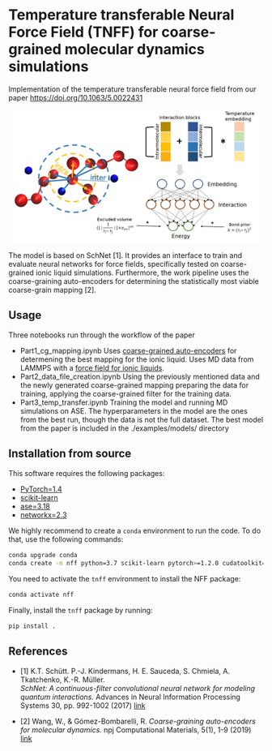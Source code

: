 # Temperature transferable Neural Force Field (TNFF) for coarse-grained molecular dynamics simulations

Implementation of the temperature transferable neural force field from our paper https://doi.org/10.1063/5.0022431

<p align="center">
  <img src="images/tnff.jpg" width="500">
</p>

The model is based on SchNet [1]. It provides an interface to train and evaluate neural networks for force fields, specifically tested on coarse-grained ionic liquid simulations. Furthermore, the work pipeline uses the coarse-graining auto-encoders for determining the statistically most viable coarse-grain mapping [2].

## Usage

Three notebooks run through the workflow of the paper

 - Part1_cg_mapping.ipynb
  Uses [coarse-grained auto-encoders](https://github.com/learningmatter-mit/Coarse-Graining-Auto-encoders) for determening the best mapping for the ionic liquid. Uses MD data from LAMMPS with a [force field for ionic liquids](https://github.com/agiliopadua/ilff).
 - Part2_data_file_creation.ipynb
  Using the previously mentioned data and the newly generated coarse-grained mapping preparing the data for training, applying the coarse-grained filter for the training data.
 - Part3_temp_transfer.ipynb
  Training the model and running MD simulations on ASE. The hyperparameters in the model are the ones from the best run, though the data is not the full dataset. The best model from the paper is included in the ./examples/models/ directory

## Installation from source

This software requires the following packages:

- [PyTorch=1.4](http://pytorch.org)
- [scikit-learn](http://scikit-learn.org/stable/)
- [ase=3.18](https://wiki.fysik.dtu.dk/ase/)
- [networkx=2.3](https://networkx.github.io/)

We highly recommend to create a `conda` environment to run the code. To do that, use the following commands:

```bash
conda upgrade conda
conda create -n nff python=3.7 scikit-learn pytorch>=1.2.0 cudatoolkit=10.0 ase pandas pymatgen -c pytorch -c conda-forge
```

You need to activate the `tnff` environment to install the NFF package:

```bash
conda activate nff
```

Finally, install the `tnff` package by running:

```bash
pip install .
```


## References

* [1] K.T. Schütt. P.-J. Kindermans, H. E. Sauceda, S. Chmiela, A. Tkatchenko, K.-R. Müller.  
*SchNet: A continuous-filter convolutional neural network for modeling quantum interactions.*
Advances in Neural Information Processing Systems 30, pp. 992-1002 (2017) [link](http://papers.nips.cc/paper/6700-schnet-a-continuous-filter-convolutional-neural-network-for-modeling-quantum-interactions)

* [2] Wang, W., & Gómez-Bombarelli, R.
*Coarse-graining auto-encoders for molecular dynamics.* npj Computational Materials, 5(1), 1-9 (2019) [link](https://www.nature.com/articles/s41524-019-0261-5)
